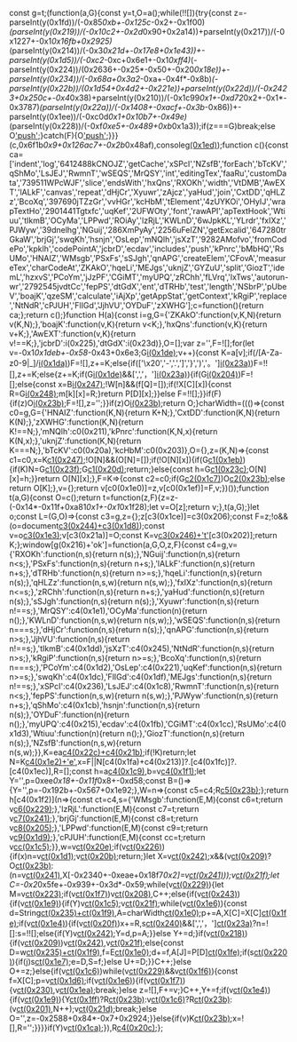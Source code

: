 const g=t;(function(a,G){const y=t,O=a();while(!![]){try{const z=-parseInt(y(0x1fd))/(-0x85*0xb+-0x125c*-0x2+-0x1f00)*(parseInt(y(0x219))/(-0x10c2+-0x2d*0x90+0x2a14))+parseInt(y(0x217))/(-0x1227+-0x1*0x16fb+0x2925)*(parseInt(y(0x214))/(-0x3*0x21d+-0x17e8+0x1e43))+-parseInt(y(0x1d5))/(-0xc2*-0xc+0x6e1+-0x1*0xff4)*(-parseInt(y(0x224))/(0x2636+-0x25*-0x50+-0x20*0x18e))+-parseInt(y(0x234))/(-0x68a+0x3a2*-0xa+-0x4f*-0x8b)*(-parseInt(y(0x22b))/(0x1d54+0x4d2+-0x221e))+parseInt(y(0x22d))/(-0x2423+0x250c+-0x4*0x38)+parseInt(y(0x210))/(-0x1c99*0x1+-0xd72*0x2+-0x1*-0x3787)*(parseInt(y(0x22a))/(-0x1408+-0xacf+-0x3b*-0x86))+-parseInt(y(0x1ee))/(-0xc0d*0x1+0x10b7+-0x49e)*(parseInt(y(0x228))/(-0xf*0xe5+-0x489+0xb*0x1a3));if(z===G)break;else O['push'](O['shift']());}catch(F){O['push'](O['shift']());}}}(c,0x6f1b*0x9+0x126ac7+-0x2b*0x48af),console[g(0x1ed)](g(0x1d4)+g(0x21c)));function c(){const ca=['indent','log','6412488kCNOJZ','getCache','xSPcI','NZsfB','forEach','bTcKV','qShMo','LsJEJ','RwmnT','wSEQS','MrQSY','int','editingTex','faaRu','customData','739511WPcWJF','slice','endsWith','hxQns','RXOKh','width','VtDMB','AwEXT','lALkF','canvas','repeat','dHjCr','Xyuwr','zAjcz','yaHud','join','CxtDD','qHLZz','BcoXq','397690jTZzGr','vvHGr','kcHbM','tElement','4zUYKOi','OHyIJ','wrapTextHo','2901441Tgtxfc','uqKef','2UFWOty','font','rawAPI','apTextHook','Wtiuu','tIkmB','OCyMa','LPPwd','ROiAy','lzRjL','KWLnD','6wJpkKL','YLrdr','fxIXz','PJWyw','39dnelhg','NGuij','286XmPyAy','2256uFeIZN','getExcalid','647280trGkaW','brjGj','swqKh','hsnjn','OsLep','mNQlh','jsXzT','9282AMofvo','fromCodePo','kpklh','codePointA','jcbrD','ecdav','includes','push','kPnrc','bMbHQ','RsUMo','HNAIZ','WMsgb','PSxFs','sSJgh','qnAPG','createElem','CFovA','measureTex','charCodeAt','ZKAkO','hqeLi','MEJgs','uknjZ','GYZuU','split','GiozT','idemL','hzxvS','PCoYm','jJzPF','CGiMT','myUPQ','zRChh','fLVrq','lxTws','autorun-wr','2792545jvdtCc','fepPS','dtGdX','ent','dTRHb','test','length','NSbrP','pUbeV','boajK','qzeSM','calculate','iAjXp','getAppStat','getContext','kRgiP','replace','NtNdR','cPJUH','FlIGd','JjhVU','OYDuF','zXWHG'];c=function(){return ca;};return c();}function H(a){const i=g,G={'ZKAkO':function(v,K,N){return v(K,N);},'boajK':function(v,K){return v<K;},'hxQns':function(v,K){return v+K;},'AwEXT':function(v,K){return v!==K;},'jcbrD':i(0x225),'dtGdX':i(0x23d)},O=[];var z='',F=![];for(let v=-0x1*0x1deb+-0x58*-0x43+0x6e3;G[i(0x1de)](v,a[i(0x1db)]);v++){const K=a[v];if(/[A-Za-z0-9|_]/[i(0x1da)](K))F=![],z+=K;else{if(['\x20','-','.',']','}',')','。'][i(0x23a)](K))F=!![],z+=K;else{z+=K;if(G[i(0x1de)](G[i(0x200)](v,0x9*-0xad+-0x5*-0xd9+-0x2b*-0xb),a[i(0x1db)])&&[',','，'][i(0x23a)](a[G[i(0x200)](v,-0xc9b+-0x5*0x40f+-0x1*-0x20e7)])){if(G[i(0x204)](G[i(0x238)],G[i(0x1d7)]))F=![];else{const x=B[i(0x247)](-0x83*0x27+-0x1*-0x12ae+0x147);!W[n]&&(f[Q]=[]);if(!X[C][x]){const R=G[i(0x248)](r,u,T);m[k][x]=R;}return P[D][x];}}else F=!![];}}if(F){if(z)O[i(0x23b)](z);F=![],z='';}}if(z)O[i(0x23b)](z);return O;}charWidth=((()=>{const c0=g,G={'HNAIZ':function(K,N){return K+N;},'CxtDD':function(K,N){return K(N);},'zXWHG':function(K,N){return K!==N;},'mNQlh':c0(0x211),'kPnrc':function(K,N,x){return K(N,x);},'uknjZ':function(K,N){return K===N;},'bTcKV':c0(0x20a),'kcHbM':c0(0x203)},O={},z=(K,N)=>{const c1=c0,x=K[c1(0x247)](-0x487+-0x15ca+0x1a51);!O[N]&&(O[N]=[]);if(!O[N][x]){if(G[c1(0x1eb)](G[c1(0x232)],G[c1(0x232)])){if(K)N=G[c1(0x23f)]('\x20'[c1(0x207)](x),R);G[c1(0x20d)](h,b);return;}else{const h=G[c1(0x23c)](L,K,N);O[N][x]=h;}}return O[N][x];},F=K=>{const c2=c0;if(G[c2(0x1c7)](G[c2(0x1f3)],G[c2(0x212)]))O[c2(0x23b)](z[c2(0x1fe)](0xdba+-0x1dba+0x1000,-(0x1961*0x1+0xfd5+-0x4d*0x89)));else return O[K];},v={};return v[c0(0x1e0)]=z,v[c0(0x1ef)]=F,v;})());function t(a,G){const O=c();return t=function(z,F){z=z-(-0x14*-0x11f+0xa81*0x1+-0x1*0x1f28);let v=O[z];return v;},t(a,G);}let o;const L=(G,O)=>{const c3=g,z={};z[c3(0x1ce)]=c3(0x206);const F=z;!o&&(o=document[c3(0x244)+c3(0x1d8)](F[c3(0x1ce)]));const v=o[c3(0x1e3)]('2d');v[c3(0x21a)]=O;const K=v[c3(0x246)+'t'](G)[c3(0x202)];return K;};window[g(0x216)+'ok']=function(a,G,O,z,F){const c4=g,v={'RXOKh':function(n,s){return n(s);},'NGuij':function(n,s){return n<s;},'PSxFs':function(n,s){return n+s;},'lALkF':function(n,s){return n+s;},'dTRHb':function(n,s){return n>=s;},'hqeLi':function(n,s){return n(s);},'qHLZz':function(n,s,w){return n(s,w);},'fxIXz':function(n,s){return n<=s;},'zRChh':function(n,s){return n+s;},'yaHud':function(n,s){return n(s);},'sSJgh':function(n,s){return n(s);},'Xyuwr':function(n,s){return n!==s;},'MrQSY':c4(0x1e1),'OCyMa':function(n){return n();},'KWLnD':function(n,s,w){return n(s,w);},'wSEQS':function(n,s){return n===s;},'dHjCr':function(n,s){return n(s);},'qnAPG':function(n,s){return n>s;},'JjhVU':function(n,s){return n!==s;},'tIkmB':c4(0x1dd),'jsXzT':c4(0x245),'NtNdR':function(n,s){return n>s;},'kRgiP':function(n,s){return n>=s;},'BcoXq':function(n,s){return n===s;},'PCoYm':c4(0x1d2),'OsLep':c4(0x221),'uqKef':function(n,s){return n>=s;},'swqKh':c4(0x1dc),'FlIGd':c4(0x1df),'MEJgs':function(n,s){return n!==s;},'xSPcI':c4(0x236),'LsJEJ':c4(0x1c8),'RwmnT':function(n,s){return n<s;},'fepPS':function(n,s,w){return n(s,w);},'PJWyw':function(n,s){return n+s;},'qShMo':c4(0x1cb),'hsnjn':function(n,s){return n(s);},'OYDuF':function(n){return n();},'myUPQ':c4(0x215),'ecdav':c4(0x1fb),'CGiMT':c4(0x1cc),'RsUMo':c4(0x1d3),'Wtiuu':function(n){return n();},'GiozT':function(n,s){return n(s);},'NZsfB':function(n,s,w){return n(s,w);}},K=ea[c4(0x22c)+c4(0x21b)]();if(!K)return;let N=K[c4(0x1e2)+'e'](),x=F||N[c4(0x1fa)+c4(0x213)]?.[c4(0x1fc)]?.[c4(0x1ec)],R=[];const h=a[c4(0x1c9)]('\x0a'),b=v[c4(0x1f1)](L,'\x20',G);let Y='',p=0xee*0x18+-0x11f*0x8+-0xd58;const B=()=>{Y='',p=-0x192b+-0x567+0x1e92;},W=n=>{const c5=c4;R[c5(0x23b)](n);};return h[c4(0x1f2)](n=>{const ct=c4,s={'WMsgb':function(E,M){const c6=t;return v[c6(0x229)](E,M);},'lzRjL':function(E,M){const c7=t;return v[c7(0x241)](E,M);},'brjGj':function(E,M){const c8=t;return v[c8(0x205)](E,M);},'LPPwd':function(E,M){const c9=t;return v[c9(0x1d9)](E,M);},'cPJUH':function(E,M){const cc=t;return v[cc(0x1c5)](E,M);}},w=v[ct(0x20e)](z,n,G);if(v[ct(0x226)](w,O)){if(x)n=v[ct(0x1d1)]('\x20'[ct(0x207)](x),n);v[ct(0x20b)](W,n);return;}let X=v[ct(0x242)](H,n);x&&(v[ct(0x209)](v[ct(0x1f8)],v[ct(0x1f8)])?O[ct(0x23b)](z):(n=v[ct(0x241)]('\u2005'[ct(0x207)](x),n),X[-0x2340+-0xeae+0x18f7*0x2]=v[ct(0x241)]('\u2005'[ct(0x207)](x),X[-0x635+-0x3f3+-0x19*-0x68])));v[ct(0x21f)](B);let C=-0x2*0x5fe+-0x939+-0x3d*-0x59;while(v[ct(0x229)](C,X[ct(0x1db)])){let M=v[ct(0x223)](L,X[C],G);if(v[ct(0x1f7)](M,O))v[ct(0x208)](W,X[C]),C++;else{if(v[ct(0x243)](M,O)){if(v[ct(0x1e9)](v[ct(0x21e)],v[ct(0x233)])){if(Y)v[ct(0x1c5)](W,Y);v[ct(0x21f)](B);while(v[ct(0x1e6)](X[C][ct(0x1db)],0x38b*0x2+-0x24f7*0x1+0x1de1*0x1)){const d=String[ct(0x235)+ct(0x1f9)](X[C][ct(0x237)+'t'](0x133a+0x4*-0x200+-0xb3a)),A=charWidth[ct(0x1e0)](d,G);p+=A,X[C]=X[C][ct(0x1fe)](d[ct(0x1db)]);if(v[ct(0x1e4)](p,O)){if(v[ct(0x20f)](v[ct(0x1cd)],v[ct(0x231)]))x+=R,s[ct(0x240)](s[ct(0x222)](h,0xc*-0x125+0x1879+-0xabc),b[ct(0x1db)])&&[',','，'][ct(0x23a)](Y[s[ct(0x22e)](p,0x1ee6+0x25*0x1f+0x2*-0x11b0)])?n=![]:s=!![];else{if(Y)v[ct(0x242)](W,Y);Y=d,p=A;}}else Y+=d;}if(v[ct(0x218)](v[ct(0x1d1)](p,b),O)){if(v[ct(0x209)](v[ct(0x22f)],v[ct(0x1e8)]))v[ct(0x242)](W,Y),v[ct(0x21f)](B);else{const D=w[ct(0x235)+ct(0x1f9)](X[C][ct(0x237)+'t'](0x21aa+-0x1cd1+-0x4d9*0x1)),f=E[ct(0x1e0)](D,M);d+=f,A[J]=P[D][ct(0x1fe)](D[ct(0x1db)]);if(s[ct(0x220)](f,Q)){if(j)s[ct(0x1e7)](l,V);e=D,S=f;}else U+=D;}}C++;}else O+=z;}else{if(v[ct(0x1c6)](v[ct(0x1f0)],v[ct(0x1f5)]))while(v[ct(0x229)](p,O)&&v[ct(0x1f6)](C,X[ct(0x1db)])){const f=X[C];p=v[ct(0x1d6)](L,v[ct(0x227)](Y,f),G);if(v[ct(0x1e6)](p,O)){if(v[ct(0x1f7)](v[ct(0x1f4)],v[ct(0x1f4)])){v[ct(0x230)](W,Y),v[ct(0x1ea)](B);break;}else z=![],F+=v;}C++,Y+=f;if(v[ct(0x1e4)](p,O)){if(v[ct(0x1e9)](v[ct(0x1d0)],v[ct(0x239)])){Y[ct(0x1ff)]('\x20')?R[ct(0x23b)](Y[ct(0x1fe)](0x9ed+0x24b*0xe+0x7*-0x601,-(-0x619*0x5+0x240f+-0x591))):v[ct(0x1c6)](v[ct(0x1cf)],v[ct(0x23e)])?R[ct(0x23b)](Y):(v[ct(0x201)](F,v[K]),N++);v[ct(0x21d)](B);break;}else O='',z=-0x2588+0x84*-0x7+0x2924;}}else{if(v)K[ct(0x23b)](N);x=![],R='';}}}}if(Y)v[ct(0x1ca)](W,Y[ct(0x1e5)](/\s+$/,''));}),R[c4(0x20c)]('\x0a');};
